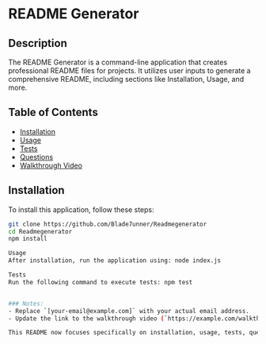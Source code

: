# README Generator

## Description
The README Generator is a command-line application that creates professional README files for projects. It utilizes user inputs to generate a comprehensive README, including sections like Installation, Usage, and more.

## Table of Contents
- [Installation](#installation)
- [Usage](#usage)
- [Tests](#tests)
- [Questions](#questions)
- [Walkthrough Video](#walkthrough-video)

## Installation
To install this application, follow these steps:
```bash
git clone https://github.com/Blade7unner/Readmegenerator
cd Readmegenerator
npm install

Usage
After installation, run the application using: node index.js

Tests
Run the following command to execute tests: npm test 


### Notes:
- Replace `[your-email@example.com]` with your actual email address.
- Update the link to the walkthrough video (`https://example.com/walkthrough-video`) 

This README now focuses specifically on installation, usage, tests, questions, and the walkthrough video, making it concise and to the point for your README Generator project.


